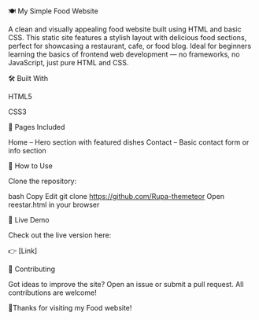 🍽 My Simple Food Website

A clean and visually appealing food website built using HTML and basic CSS. This static site features a stylish layout with delicious food sections, perfect for showcasing a restaurant, cafe, or food blog. Ideal for beginners learning the basics of frontend web development — no frameworks, no JavaScript, just pure HTML and CSS.

🛠️ Built With

HTML5

CSS3

📄 Pages Included

Home – Hero section with featured dishes
Contact – Basic contact form or info section

🚀 How to Use

Clone the repository:

bash
Copy
Edit
git clone https://github.com/Rupa-themeteor
Open reestar.html in your browser

🔗 Live Demo

Check out the live version here:

👉 [Link]

🤝 Contributing

Got ideas to improve the site? Open an issue or submit a pull request.
All contributions are welcome!


🙌Thanks for visiting my Food website!
